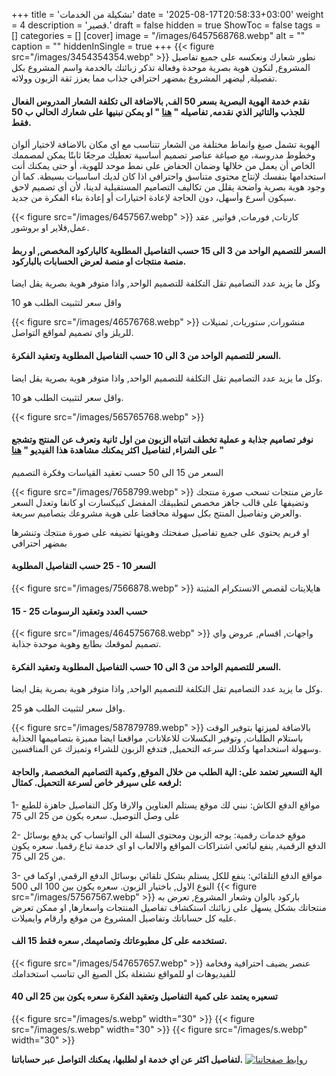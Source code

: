 +++
title = 'تشكيلة من الخدمات'
date = '2025-08-17T20:58:33+03:00'
weight = 4
description = 'قصير.'
draft = false
hidden = true
ShowToc = false
tags = []
categories = []
[cover]
    image = "/images/6457568768.webp"
    alt = ""
    caption = ""
	hiddenInSingle = true
+++
{{< figure src="/images/3454354354.webp" >}} 
نطور شعارك ونعكسه على جميع تفاصيل المشروع, لنكون هوية بصرية موحدة وفعالة تذكر زبائنك بالخدمة واسم المشروع بكل تفصيلة, ليضهر المشروع بمضهر احترافي جذاب مما يعزز ثقة الزبون وولائه.

#### نقدم خدمة الهوية البصرية بسعر 50 الف, بالاضافة الى تكلفة الشعار المدروس الفعال للجذب والتاثير الذي نقدمه, تفاصيله " [هنا](services/logo/) " او يمكن نبنيها على شعارك الحالي ب 50 فقط.

الهوية تشمل صيغ وانماط مختلفة من الشعار تتناسب مع اي مكان بالاضافة لاختيار ألوان وخطوط مدروسة، مع صياغة عناصر تصميم أساسية تعطيك مرجعًا ثابتًا يمكن لمصممك الخاص أن يعمل من خلالها وضمان الحفاض على نمط موحد للهوية، أو حتى يمكنك أنت استخدامها بنفسك لإنتاج محتوى متناسق واحترافي اذا كان لديك اساسيات بسيطة. كما أن وجود هوية بصرية واضحة يقلل من تكاليف التصاميم المستقبلية لدينا، لأن أي تصميم لاحق سيكون أسرع وأسهل، دون الحاجة لإعادة اختيارات أو إعادة بناء الفكرة من جديد.

{{< figure src="/images/6457567.webp" >}} 
كارتات, فورمات, فواتير, عقد عمل,فلاير او بروشور.

#### السعر للتصميم الواحد من 3 الى 15 حسب التفاصيل المطلوبة كالباركود المخصص, او ربط منصة منتجات او منصة لعرض الحسابات بالباركود.

وكل ما يزيد عدد التصاميم تقل التكلفة للتصميم الواحد, واذا متوفر هوية بصرية يقل ايضا

واقل سعر لتثبيت الطلب هو 10 

{{< figure src="/images/46576768.webp" >}} 
منشورات, ستوريات, ثمنيلات للريلز واي تصميم لمواقع التواصل.

#### السعر للتصميم الواحد من 3 الى 10  حسب التفاصيل المطلوبة وتعقيد الفكرة.

وكل ما يزيد عدد التصاميم تقل التكلفة للتصميم الواحد, واذا متوفر هوية بصرية يقل ايضا.

واقل سعر لتثبيت الطلب هو 10.

{{< figure src="/images/565765768.webp" >}} 
#### نوفر تصاميم جذابة و عملية تخطف انتباه الزبون من اول ثانية وتعرف عن المنتج وتشجع على الشراء, لتفاصيل اكثر يمكنك مشاهدة هذا الفيديو " [هنا](https://www.instagram.com/reel/DN2j32VUNPp/) "

السعر من 15 الى 50 حسب تعقيد القياسات وفكرة التصميم

{{< figure src="/images/7658799.webp" >}} 
عارض منتجات تسحب صورة منتجك وتضيفها على قالب جاهز مخصص لتطبيقك المفضل كبيكسارت او كانفا وتعدل السعر والعرض وتفاصيل المنتج بكل سهولة محافضا على هوية مشروعك بتصاميم سريعة.

او فريم يحتوي على جميع تفاصيل صفحتك وهويتها تضيفه على صورة منتجك وتنشرها بمضهر احترافي

#### السعر 10 - 25 حسب التفاصيل المطلوبة

{{< figure src="/images/7566878.webp" >}} 
هايلايتات لقصص الانستكرام المثبتة 

#### 15 - 25 حسب العدد وتعقيد الرسومات


{{< figure src="/images/4645756768.webp" >}} 
واجهات, اقسام, عروض واي تصميم لموقعك بطابع وهوية موحدة جذابة.

#### السعر للتصميم الواحد من 3 الى 10  حسب التفاصيل المطلوبة وتعقيد الفكرة.

وكل ما يزيد عدد التصاميم تقل التكلفة للتصميم الواحد, واذا متوفر هوية بصرية يقل ايضا.

واقل سعر لتثبيت الطلب هو 25.

{{< figure src="/images/587879789.webp" >}} 
بالاضافة لميزتها بتوفير الوقت باستلام الطلبات, وتوفير البكسلات للاعلانات, مواقعنا ايضا مميزة بتصاميمها الجذابة وسهولة استخدامها وكذلك سرعه التحميل, فتدفع الزبون للشراء وتميزك عن المنافسين.

#### الية التسعير تعتمد على: الية الطلب من خلال الموقع, وكمية التصاميم المخصصة, والحاجة لرفعه على سيرفر خاص لسرعة التحميل. كمثال:

1- مواقع الدفع الكاش: نبني لك موقع يستلم العناوين والارقا وكل التفاصيل جاهزة للطبع على وصل التوصيل. سعره يكون من 25 الى 75

2- موقع خدمات رقمية: يوجه الزبون ومحتوى السلة الى الواتساب كي يدفع بوسائل الدفع الرقمية, ينفع لبائعي اشتراكات المواقع والالعاب او اي خدمة تباع رقميا. سعره يكون من 25 الى 75.

3- مواقع الدفع التلقائي: ينفع للكل يستلم بشكل تلقائي بوسائل الدفع الرقمي, اوكما في النوع الاول, باختيار الزبون.  سعره يكون بين 100 الى  500 
{{< figure src="/images/57567567.webp" >}} 
باركود بالوان وشعار المشروع, تعرض به منتجاتك بشكل يسهل على زبائنك استكشاف تفاصيل المنتجات واسعارها, او ممكن تعرض عليه كل حساباتك وتفاصيل المشروع من موقع وارقام وايميلات.

#### تستخدمه على كل مطبوعاتك وتصاميمك, سعره فقط 15 الف.
{{< figure src="/images/547657657.webp" >}} 
عنصر يضيف احترافية وفخامة للفيديوهات او للمواقع نشتغلة بكل الصيغ الي تناسب استخدامك 

#### تسعيره يعتمد على كمية التفاصيل وتعقيد الفكرة سعره يكون بين 25 الى 40

{{< figure src="/images/s.webp" width="30" >}}
{{< figure src="/images/s.webp" width="30" >}}
{{< figure src="/images/s.webp" width="30" >}}

**لتفاصيل اكثر عن اي خدمة او لطلبها، يمكنك التواصل عبر حساباتنا.**
[![روابط صفحاتنا](/images/social-media.webp)](46457657/575676/)